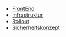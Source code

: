 * [FrontEnd](Dokumentation_Infrastruktur.md)
* [Infrastruktur](Dokumentation_Infrastruktur.md)
* [Rollout](Dokumentation_Rollout.md)
* [Sicherheitskonzept](Dokumentation_Sicherheitskonzept.md)
<!--stackedit_data:
eyJoaXN0b3J5IjpbMTk5MTE5NjU3Ml19
-->